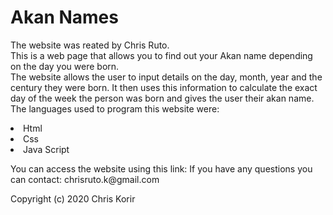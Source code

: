 # Akan Names
The website was reated by Chris Ruto.</br>
This is a web page that allows you to find out your Akan name depending on the day you were born.</br>
The website allows the user to input details on the day, month, year and the century they were born.
It then uses this information to calculate the exact day of the week the person was born and gives the user their akan name.<br>
The languages used to program this website were:
<li>Html</br>
<li>Css</br>
<li>Java Script</br>
<p>You can access the website using this link: 
If you have any questions you can contact: chrisruto.k@gmail.com
<footer>Copyright (c) 2020 Chris Korir
